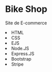 # Bike Shop
Site de E-commerce
<br>
<li>HTML</li>
<li>CSS</li>
<li>EJS</li>
<li>Node.JS</li>
<li>Express.JS</li>
<li>Bootstrap</li>
<li>Stripe</li>
